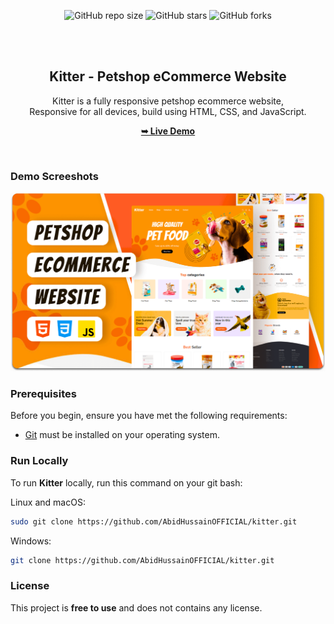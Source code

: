 <div align="center">
  
  ![GitHub repo size](https://img.shields.io/github/repo-size/AbidHussainOFFICIAL/kitter)
  ![GitHub stars](https://img.shields.io/github/stars/AbidHussainOFFICIAL/kitter?style=social)
  ![GitHub forks](https://img.shields.io/github/forks/AbidHussainOFFICIAL/kitter?style=social)

  <br />
  <br />

  <h2 align="center">Kitter - Petshop eCommerce Website</h2>

  Kitter is a fully responsive petshop ecommerce website, <br />Responsive for all devices, build using HTML, CSS, and JavaScript.

  <a href="https://AbidHussainOFFICIAL.github.io/kitter/"><strong>➥ Live Demo</strong></a>

</div>

<br />

### Demo Screeshots

![Kitter Desktop Demo](./readme-images/desktop.png "Desktop Demo")

### Prerequisites

Before you begin, ensure you have met the following requirements:

* [Git](https://git-scm.com/downloads "Download Git") must be installed on your operating system.

### Run Locally

To run **Kitter** locally, run this command on your git bash:

Linux and macOS:

```bash
sudo git clone https://github.com/AbidHussainOFFICIAL/kitter.git
```

Windows:

```bash
git clone https://github.com/AbidHussainOFFICIAL/kitter.git
```

### License

This project is **free to use** and does not contains any license.
